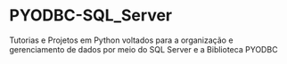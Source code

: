 # PYODBC-SQL_Server
 Tutorias e Projetos em Python voltados para a organização e gerenciamento de dados por meio do SQL Server e a Biblioteca PYODBC 
